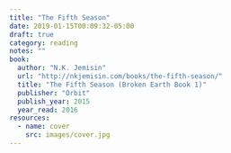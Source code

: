```yaml
---
title: "The Fifth Season"
date: 2019-01-15T00:09:32-05:00
draft: true
category: reading
notes: ""
book:
  author: "N.K. Jemisin"
  url: "http://nkjemisin.com/books/the-fifth-season/"
  title: "The Fifth Season (Broken Earth Book 1)"
  publisher: "Orbit"
  publish_year: 2015
  year_read: 2016
resources:
  - name: cover
    src: images/cover.jpg
---
```


